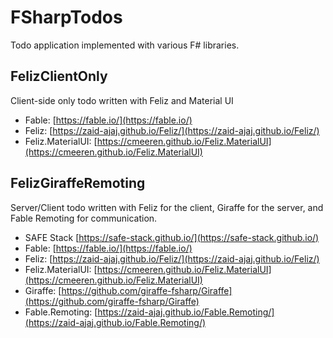 # FSharpTodos
Todo application implemented with various F# libraries.

## FelizClientOnly
Client-side only todo written with Feliz and Material UI

- Fable: [https://fable.io/](https://fable.io/)
- Feliz: [https://zaid-ajaj.github.io/Feliz/](https://zaid-ajaj.github.io/Feliz/)
- Feliz.MaterialUI: [https://cmeeren.github.io/Feliz.MaterialUI](https://cmeeren.github.io/Feliz.MaterialUI)

## FelizGiraffeRemoting
Server/Client todo written with Feliz for the client, Giraffe for the server, and Fable Remoting for communication.

- SAFE Stack [https://safe-stack.github.io/](https://safe-stack.github.io/)
- Fable: [https://fable.io/](https://fable.io/)
- Feliz: [https://zaid-ajaj.github.io/Feliz/](https://zaid-ajaj.github.io/Feliz/)
- Feliz.MaterialUI: [https://cmeeren.github.io/Feliz.MaterialUI](https://cmeeren.github.io/Feliz.MaterialUI)
- Giraffe: [https://github.com/giraffe-fsharp/Giraffe](https://github.com/giraffe-fsharp/Giraffe)
- Fable.Remoting: [https://zaid-ajaj.github.io/Fable.Remoting/](https://zaid-ajaj.github.io/Fable.Remoting/)